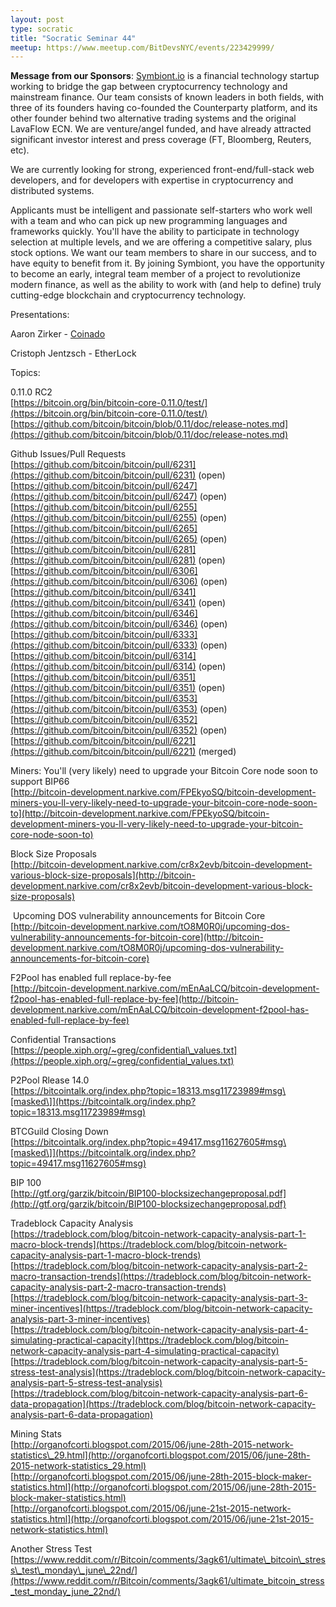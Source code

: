 ```yaml
---
layout: post
type: socratic
title: "Socratic Seminar 44"
meetup: https://www.meetup.com/BitDevsNYC/events/223429999/
---
```


**Message from our Sponsors**: [Symbiont.io](http://symbiont.io) is a financial technology startup working to bridge the gap between cryptocurrency technology and mainstream finance. Our team consists of known leaders in both fields, with three of its founders having co-founded the Counterparty platform, and its other founder behind two alternative trading systems and the original LavaFlow ECN. We are venture/angel funded, and have already attracted significant investor interest and press coverage (FT, Bloomberg, Reuters, etc).

We are currently looking for strong, experienced front-end/full-stack web developers, and for developers with expertise in cryptocurrency and distributed systems.

Applicants must be intelligent and passionate self-starters who work well with a team and who can pick up new programming languages and frameworks quickly. You'll have the ability to participate in technology selection at multiple levels, and we are offering a competitive salary, plus stock options. We want our team members to share in our success, and to have equity to benefit from it. By joining Symbiont, you have the opportunity to become an early, integral team member of a project to revolutionize modern finance, as well as the ability to work with (and help to define) truly cutting-edge blockchain and cryptocurrency technology.

Presentations:

Aaron Zirker - [Coinado](https://coinado.com/home)

Cristoph Jentzsch - EtherLock

Topics:

0.11.0 RC2  
[](https://bitcoin.org/bin/bitcoin-core-0.11.0/test/)[https://bitcoin.org/bin/bitcoin-core-0.11.0/test/](https://bitcoin.org/bin/bitcoin-core-0.11.0/test/)  
[](https://github.com/bitcoin/bitcoin/blob/0.11/doc/release-notes.md)[https://github.com/bitcoin/bitcoin/blob/0.11/doc/release-notes.md](https://github.com/bitcoin/bitcoin/blob/0.11/doc/release-notes.md)

Github Issues/Pull Requests  
[](https://github.com/bitcoin/bitcoin/pull/6231)[https://github.com/bitcoin/bitcoin/pull/6231](https://github.com/bitcoin/bitcoin/pull/6231) (open)  
[](https://github.com/bitcoin/bitcoin/pull/6247)[https://github.com/bitcoin/bitcoin/pull/6247](https://github.com/bitcoin/bitcoin/pull/6247) (open)  
[](https://github.com/bitcoin/bitcoin/pull/6255)[https://github.com/bitcoin/bitcoin/pull/6255](https://github.com/bitcoin/bitcoin/pull/6255) (open)  
[](https://github.com/bitcoin/bitcoin/pull/6265)[https://github.com/bitcoin/bitcoin/pull/6265](https://github.com/bitcoin/bitcoin/pull/6265) (open)  
[](https://github.com/bitcoin/bitcoin/pull/6281)[https://github.com/bitcoin/bitcoin/pull/6281](https://github.com/bitcoin/bitcoin/pull/6281) (open)  
[](https://github.com/bitcoin/bitcoin/pull/6306)[https://github.com/bitcoin/bitcoin/pull/6306](https://github.com/bitcoin/bitcoin/pull/6306) (open)  
[](https://github.com/bitcoin/bitcoin/pull/6341)[https://github.com/bitcoin/bitcoin/pull/6341](https://github.com/bitcoin/bitcoin/pull/6341) (open)  
[](https://github.com/bitcoin/bitcoin/pull/6346)[https://github.com/bitcoin/bitcoin/pull/6346](https://github.com/bitcoin/bitcoin/pull/6346) (open)  
[](https://github.com/bitcoin/bitcoin/pull/6333)[https://github.com/bitcoin/bitcoin/pull/6333](https://github.com/bitcoin/bitcoin/pull/6333) (open)  
[](https://github.com/bitcoin/bitcoin/pull/6314)[https://github.com/bitcoin/bitcoin/pull/6314](https://github.com/bitcoin/bitcoin/pull/6314) (open)  
[](https://github.com/bitcoin/bitcoin/pull/6351)[https://github.com/bitcoin/bitcoin/pull/6351](https://github.com/bitcoin/bitcoin/pull/6351) (open)  
[](https://github.com/bitcoin/bitcoin/pull/6353)[https://github.com/bitcoin/bitcoin/pull/6353](https://github.com/bitcoin/bitcoin/pull/6353) (open)  
[](https://github.com/bitcoin/bitcoin/pull/6352)[https://github.com/bitcoin/bitcoin/pull/6352](https://github.com/bitcoin/bitcoin/pull/6352) (open)  
[](https://github.com/bitcoin/bitcoin/pull/6221)[https://github.com/bitcoin/bitcoin/pull/6221](https://github.com/bitcoin/bitcoin/pull/6221) (merged)

Miners: You'll (very likely) need to upgrade your Bitcoin Core node soon to support BIP66  
[](http://bitcoin-development.narkive.com/FPEkyoSQ/bitcoin-development-miners-you-ll-very-likely-need-to-upgrade-your-bitcoin-core-node-soon-to)[http://bitcoin-development.narkive.com/FPEkyoSQ/bitcoin-development-miners-you-ll-very-likely-need-to-upgrade-your-bitcoin-core-node-soon-to](http://bitcoin-development.narkive.com/FPEkyoSQ/bitcoin-development-miners-you-ll-very-likely-need-to-upgrade-your-bitcoin-core-node-soon-to)

Block Size Proposals  
[](http://bitcoin-development.narkive.com/cr8x2evb/bitcoin-development-various-block-size-proposals)[http://bitcoin-development.narkive.com/cr8x2evb/bitcoin-development-various-block-size-proposals](http://bitcoin-development.narkive.com/cr8x2evb/bitcoin-development-various-block-size-proposals)

 Upcoming DOS vulnerability announcements for Bitcoin Core  
[](http://bitcoin-development.narkive.com/tO8M0R0j/upcoming-dos-vulnerability-announcements-for-bitcoin-core)[http://bitcoin-development.narkive.com/tO8M0R0j/upcoming-dos-vulnerability-announcements-for-bitcoin-core](http://bitcoin-development.narkive.com/tO8M0R0j/upcoming-dos-vulnerability-announcements-for-bitcoin-core)

F2Pool has enabled full replace-by-fee  
[](http://bitcoin-development.narkive.com/mEnAaLCQ/bitcoin-development-f2pool-has-enabled-full-replace-by-fee)[http://bitcoin-development.narkive.com/mEnAaLCQ/bitcoin-development-f2pool-has-enabled-full-replace-by-fee](http://bitcoin-development.narkive.com/mEnAaLCQ/bitcoin-development-f2pool-has-enabled-full-replace-by-fee)

Confidential Transactions  
[](https://people.xiph.org/~greg/confidential_values.txt)[https://people.xiph.org/~greg/confidential\_values.txt](https://people.xiph.org/~greg/confidential_values.txt)

P2Pool Rlease 14.0  
[](https://bitcointalk.org/index.php?topic=18313.msg11723989#msg)[https://bitcointalk.org/index.php?topic=18313.msg11723989#msg\[masked\]](https://bitcointalk.org/index.php?topic=18313.msg11723989#msg)

BTCGuild Closing Down  
[](https://bitcointalk.org/index.php?topic=49417.msg11627605#msg)[https://bitcointalk.org/index.php?topic=49417.msg11627605#msg\[masked\]](https://bitcointalk.org/index.php?topic=49417.msg11627605#msg)

BIP 100  
[](http://gtf.org/garzik/bitcoin/BIP100-blocksizechangeproposal.pdf)[http://gtf.org/garzik/bitcoin/BIP100-blocksizechangeproposal.pdf](http://gtf.org/garzik/bitcoin/BIP100-blocksizechangeproposal.pdf)

Tradeblock Capacity Analysis  
[](https://tradeblock.com/blog/bitcoin-network-capacity-analysis-part-1-macro-block-trends)[https://tradeblock.com/blog/bitcoin-network-capacity-analysis-part-1-macro-block-trends](https://tradeblock.com/blog/bitcoin-network-capacity-analysis-part-1-macro-block-trends)  
[](https://tradeblock.com/blog/bitcoin-network-capacity-analysis-part-2-macro-transaction-trends)[https://tradeblock.com/blog/bitcoin-network-capacity-analysis-part-2-macro-transaction-trends](https://tradeblock.com/blog/bitcoin-network-capacity-analysis-part-2-macro-transaction-trends)  
[](https://tradeblock.com/blog/bitcoin-network-capacity-analysis-part-3-miner-incentives)[https://tradeblock.com/blog/bitcoin-network-capacity-analysis-part-3-miner-incentives](https://tradeblock.com/blog/bitcoin-network-capacity-analysis-part-3-miner-incentives)  
[](https://tradeblock.com/blog/bitcoin-network-capacity-analysis-part-4-simulating-practical-capacity)[https://tradeblock.com/blog/bitcoin-network-capacity-analysis-part-4-simulating-practical-capacity](https://tradeblock.com/blog/bitcoin-network-capacity-analysis-part-4-simulating-practical-capacity)  
[](https://tradeblock.com/blog/bitcoin-network-capacity-analysis-part-5-stress-test-analysis)[https://tradeblock.com/blog/bitcoin-network-capacity-analysis-part-5-stress-test-analysis](https://tradeblock.com/blog/bitcoin-network-capacity-analysis-part-5-stress-test-analysis)  
[](https://tradeblock.com/blog/bitcoin-network-capacity-analysis-part-6-data-propagation)[https://tradeblock.com/blog/bitcoin-network-capacity-analysis-part-6-data-propagation](https://tradeblock.com/blog/bitcoin-network-capacity-analysis-part-6-data-propagation)

Mining Stats  
[](http://organofcorti.blogspot.com/2015/06/june-28th-2015-network-statistics_29.html)[http://organofcorti.blogspot.com/2015/06/june-28th-2015-network-statistics\_29.html](http://organofcorti.blogspot.com/2015/06/june-28th-2015-network-statistics_29.html)  
[](http://organofcorti.blogspot.com/2015/06/june-28th-2015-block-maker-statistics.html)[http://organofcorti.blogspot.com/2015/06/june-28th-2015-block-maker-statistics.html](http://organofcorti.blogspot.com/2015/06/june-28th-2015-block-maker-statistics.html)  
[](http://organofcorti.blogspot.com/2015/06/june-21st-2015-network-statistics.html)[http://organofcorti.blogspot.com/2015/06/june-21st-2015-network-statistics.html](http://organofcorti.blogspot.com/2015/06/june-21st-2015-network-statistics.html)

Another Stress Test  
[](https://www.reddit.com/r/Bitcoin/comments/3agk61/ultimate_bitcoin_stress_test_monday_june_22nd/)[https://www.reddit.com/r/Bitcoin/comments/3agk61/ultimate\_bitcoin\_stress\_test\_monday\_june\_22nd/](https://www.reddit.com/r/Bitcoin/comments/3agk61/ultimate_bitcoin_stress_test_monday_june_22nd/)
